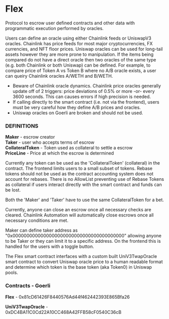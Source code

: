 # Flex
Protocol to escrow user defined contracts and other data with programmatic execution performed by oracles.

Users can define an oracle using either Chainlink feeds or UniswapV3 oracles.  Chainlink has price feeds for most major cryptocurrencies, FX currencies, and NFT floor prices.  Uniswap oracles can be used for long-tail assets however they are more prone to manipulation.  If the items being compared do not have a direct oracle then two oracles of the same type (e.g. both Chainlink or both Uniswap) can be defined.  For example, to compare price of Token A vs Token B where no A/B oracle exists, a user can queiry Chainlink oracles A/WETH and B/WETH.  

- Beware of Chainlink oracle dynamics.  Chainlink price oracles generally update off of 2 triggers: price deviations of 0.5% or more -or- every 3600 seconds. This can causes errors if high precision is needed.
- If calling directly to the smart contract (i.e. not via the frontend), users must be very careful how they define A/B prices and oracles.
- Uniswap oracles on Goerli are broken and should not be used.

### DEFINITIONS
**Maker** - escrow creator  
**Taker** - user who accepts terms of escrow  
**CollateralToken** - Token used as collateral to settle a escrow  
**PriceLine** - Price at which the escrow is determined 

Currently any token can be used as the 'CollateralToken' (collateral) in the contract.  The frontend limits users to a small subset of tokens.  Rebase tokens should not be used as the contract accounting system does not account for rebases.  There is no AllowList preventing use of Rebase Tokens as collateral if users interact directly with the smart contract and funds can be lost.  

Both the 'Maker' and 'Taker' have to use the same CollateralToken for a bet.

Currently, anyone can close an escrow once all necessary checks are cleared. Chainlink Automation will automatically close escrows once all necessary conditions are met.  

Maker can define taker address as "0x0000000000000000000000000000000000000000" allowing anyone to be Taker or they can limit it to a specific address.  On the frontend this is handled for the users with a toggle button.

The Flex smart contract interfaces with a custom built UniV3TwapOracle smart contract to convert Uniswap oracle price to a human readable format and determine which token is the base token (aka Token0) in Uniswap pools.

### Contracts - Goerli
**Flex** - 0x81cD61426F8440576Ad44f462442393E865Bfa26

**UniV3TwapOracle** - 0xDC4BA11C0Cd22A10CC468A42FFB58cF0540C36cB
